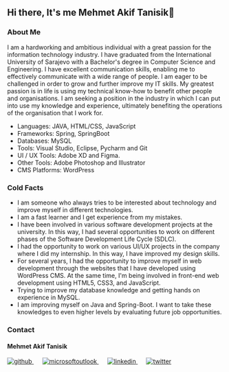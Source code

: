 ## Hi there, It's me Mehmet Akif Tanisik👋

<!--
**mehmet-akif-tanisik/mehmet-akif-tanisik** is a ✨ _special_ ✨ repository because its `README.md` (this file) appears on your GitHub profile.

Here are some ideas to get you started:

- 🔭 I’m currently working on ...
- 🌱 I’m currently learning ...
- 👯 I’m looking to collaborate on ...
- 🤔 I’m looking for help with ...
- 💬 Ask me about ...
- 📫 How to reach me: ...
- 😄 Pronouns: ...
- ⚡ Fun fact: ...
-->

### About Me

I am a hardworking and ambitious individual with a great passion for the information technology industry. I have graduated from
the International University of Sarajevo with a Bachelor's degree in Computer Science and Engineering. I have excellent
communication skills, enabling me to effectively communicate with a wide range of people. I am eager to be challenged in order
to grow and further improve my IT skills. My greatest passion is in life is using my technical know-how to benefit other people
and organisations. I am seeking a position in the industry in which I can put into use my knowledge and experience, ultimately
benefiting the operations of the organisation that I work for.

- Languages: JAVA, HTML/CSS, JavaScript
- Frameworks: Spring, SpringBoot
- Databases: MySQL
- Tools: Visual Studio, Eclipse, Pycharm and Git
- UI / UX Tools: Adobe XD and Figma.
- Other Tools: Adobe Photoshop and Illustrator
- CMS Platforms: WordPress

### Cold Facts

- I am someone who always tries to be interested about technology and improve myself in different technologies.
- I am a fast learner and I get experience from my mistakes.
- I have been involved in various software development projects at the university. In this way, I had several opportunities to work
on different phases of the Software Development Life Cycle (SDLC).
- I had the opportunity to work on various UI/UX projects in the company where I did my internship. In this way, I have improved
my design skills.
- For several years, I had the opportunity to improve myself in web development through the websites that I have developed
using WordPress CMS. At the same time, I'm being involved in front-end web development using HTML5, CSS3, and JavaScript.
- Trying to improve my database knowledge and getting hands on experience in MySQL.
- I am improving myself on Java and Spring-Boot. I want to take these knowledges to even higher levels by evaluating future job
opportunities.

### Contact

#### Mehmet Akif Tanisik 

<a href="https://github.com/mehmet-akif-tanisik" target="_blank">
<img  src=https://img.shields.io/badge/github-%2324292e.svg?&style=for-the-badge&logo=github&logoColor=white alt=github style="margin-bottom: 20px;" />
</a>
<a href = "mailto:matnsk@outlook.com?subject = Feedback&body = Message">
<img src=https://img.shields.io/badge/send-email-email?&style=for-the-badge&logo=microsoftoutlook&color=CD5C5C alt=microsoftoutlook style="margin-bottom: 20px; margin-left:20px" />
</a>
<a href="https://linkedin.com/in/mehmet-akif-tanisik" target="_blank">
<img src=https://img.shields.io/badge/linkedin-%231E77B5.svg?&style=for-the-badge&logo=linkedin&logoColor=white alt=linkedin style="margin-bottom: 20px; margin-left:20px" />
</a>  
<a href="https://twitter.com/makiftanisik" target="_blank">
<img src=https://img.shields.io/badge/twitter-%2300acee.svg?&style=for-the-badge&logo=twitter&logoColor=white alt=twitter style="margin-bottom: 20px; margin-left:20px" />
</a>
